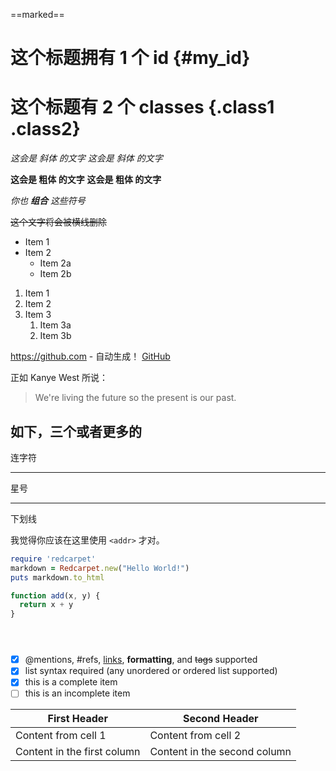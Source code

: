 ==marked==

# 这个标题拥有 1 个 id {#my_id}

# 这个标题有 2 个 classes {.class1 .class2}

*这会是 斜体 的文字*
_这会是 斜体 的文字_

**这会是 粗体 的文字**
__这会是 粗体 的文字__

_你也 **组合** 这些符号_

~~这个文字将会被横线删除~~

- Item 1
- Item 2
  - Item 2a
  - Item 2b

1. Item 1
1. Item 2
1. Item 3
   1. Item 3a
   1. Item 3b

https://github.com - 自动生成！
[GitHub](https://github.com)

正如 Kanye West 所说：
> We're living the future so
> the present is our past.

如下，三个或者更多的
---

连字符

---

星号

---
下划线

我觉得你应该在这里使用
`<addr>` 才对。

```ruby
require 'redcarpet'
markdown = Redcarpet.new("Hello World!")
puts markdown.to_html
```

```javascript {.line-numbers}
function add(x, y) {
  return x + y
}
```

```javascript {highlight=10}
```

```javascript {highlight=10-20}
```

```javascript {highlight=[1-10,15,20-22]}
```

- [x] @mentions, #refs, [links](), **formatting**, and <del>tags</del> supported
- [x] list syntax required (any unordered or ordered list supported)
- [x] this is a complete item
- [ ] this is an incomplete item

First Header | Second Header
------------ | -------------
Content from cell 1 | Content from cell 2
Content in the first column | Content in the second column
